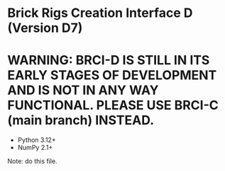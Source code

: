# Brick Rigs Creation Interface D (Version D7)

# WARNING: BRCI-D IS STILL IN ITS EARLY STAGES OF DEVELOPMENT AND IS NOT IN ANY WAY FUNCTIONAL. PLEASE USE BRCI-C (main branch) INSTEAD.

- Python 3.12+
- NumPy 2.1+

Note: do this file.